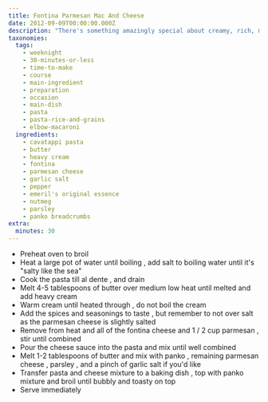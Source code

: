 ```yaml
---
title: Fontina Parmesan Mac And Cheese
date: 2012-09-09T00:00:00.000Z
description: "There's something amazingly special about creamy, rich, melty, cheese. the kind that makes you smile upon entering your mouth, the kind that you dream about when you think about macaroni and cheese. the marriage between cheese {and not just any kind of cheese} and noodles in this dish is heaven. \r\n\r\ni am known as a macaroni and cheese freak but this recipe puts my love for this comfort-food-beauty on a whole new level. and not to mention this does not come from a box, there is no velveeta block involved...and it is not waste line conscious. relish in the goodness of cheese my little foodies :)\r\n\r\nthis recipe is adapted from my own macaroni and cheese trial-and-error and annie's eat's inspiration with fontina cheese."
taxonomies:
  tags:
    - weeknight
    - 30-minutes-or-less
    - time-to-make
    - course
    - main-ingredient
    - preparation
    - occasion
    - main-dish
    - pasta
    - pasta-rice-and-grains
    - elbow-macaroni
  ingredients:
    - cavatappi pasta
    - butter
    - heavy cream
    - fontina
    - parmesan cheese
    - garlic salt
    - pepper
    - emeril's original essence
    - nutmeg
    - parsley
    - panko breadcrumbs
extra:
  minutes: 30
---
```

 - Preheat oven to broil
 - Heat a large pot of water until boiling , add salt to boiling water until it's "salty like the sea"
 - Cook the pasta till al dente , and drain
 - Melt 4-5 tablespoons of butter over medium low heat until melted and add heavy cream
 - Warm cream until heated through , do not boil the cream
 - Add the spices and seasonings to taste , but remember to not over salt as the parmesan cheese is slightly salted
 - Remove from heat and all of the fontina cheese and 1 / 2 cup parmesan , stir until combined
 - Pour the cheese sauce into the pasta and mix until well combined
 - Melt 1-2 tablespoons of butter and mix with panko , remaining parmesan cheese , parsley , and a pinch of garlic salt if you'd like
 - Transfer pasta and cheese mixture to a baking dish , top with panko mixture and broil until bubbly and toasty on top
 - Serve immediately
